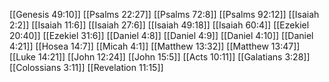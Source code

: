 [[Genesis 49:10]]
[[Psalms 22:27]]
[[Psalms 72:8]]
[[Psalms 92:12]]
[[Isaiah 2:2]]
[[Isaiah 11:6]]
[[Isaiah 27:6]]
[[Isaiah 49:18]]
[[Isaiah 60:4]]
[[Ezekiel 20:40]]
[[Ezekiel 31:6]]
[[Daniel 4:8]]
[[Daniel 4:9]]
[[Daniel 4:10]]
[[Daniel 4:21]]
[[Hosea 14:7]]
[[Micah 4:1]]
[[Matthew 13:32]]
[[Matthew 13:47]]
[[Luke 14:21]]
[[John 12:24]]
[[John 15:5]]
[[Acts 10:11]]
[[Galatians 3:28]]
[[Colossians 3:11]]
[[Revelation 11:15]]
